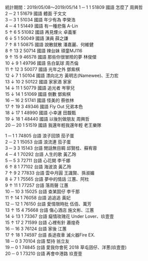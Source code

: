 統計期間：2019/05/08～2019/05/14
1 	─ 	1 	1 	51809 	國語 	怎麼了 	周興哲 		
2 	─ 	2 	1 	51679 	國語 	體面 	于文文 		
3 	─ 	3 	1 	51034 	國語 	年少有為 	李榮浩 		
4 	─ 	4 	1 	51449 	國語 	有一種悲傷 	A-Lin 		
5 	↑ 	6 	5 	51082 	國語 	再見煙火 	卓義峯 		
6 	↓ 	5 	1 	50049 	國語 	演員 	薛之謙 		
7 	↑ 	8 	1 	50875 	國語 	說散就散 	潘嘉麗、何維健 		
8 	↑ 	13 	2 	50714 	國語 	辣台妹 	頑童MJ116 		
9 	↑ 	15 	9 	46578 	國語 	那些你很冒險的夢 	林俊傑 		
10 	↓ 	9 	1 	49796 	國語 	告白氣球 	周杰倫 		
11 	↑ 	12 	3 	50077 	國語 	光年之外 	鄧紫棋 		
12 	↓ 	7 	1 	50104 	國語 	漂向北方 	黃明志(Namewee)、王力宏 		
13 	↓ 	10 	2 	50122 	國語 	家家酒 	家家 		
14 	↓ 	11 	1 	50779 	國語 	追光者 	岑寧兒 		
15 	↓ 	14 	1 	51069 	國語 	倒數 	鄧紫棋 		
16 	─ 	16 	2 	51741 	國語 	怪美的 	蔡依林 		
17 	↑ 	19 	3 	49346 	國語 	Fly Out 	兄弟本色 		
18 	↓ 	17 	1 	48990 	國語 	小幸運 	田馥甄 		
19 	↓ 	18 	1 	48440 	國語 	以後別做朋友 	周興哲 		
20 	─ 	20 	1 	51519 	國語 	我還年輕我還年輕 	老王樂隊

1 	─ 	1 	1 	74805 	台語 	浪子回頭 	茄子蛋 		
2 	─ 	2 	1 	15053 	台語 	浪流連 	茄子蛋 		
3 	─ 	3 	3 	15143 	台語 	閒話無目睭 	邱賢桂、蘇宥蓉 		
4 	─ 	4 	1 	70292 	台語 	人生的歌 	黃乙玲 		
5 	─ 	5 	3 	72711 	台語 	心花開 	李千娜 		
6 	↑ 	8 	1 	77102 	台語 	海波浪 	黃乙玲 		
7 	↑ 	9 	2 	77833 	台語 	雲中月圓 	王識賢、孫淑媚 		
8 	↓ 	7 	1 	75565 	台語 	夢中的情話 	江蕙、阿杜 		
9 	↑ 	11 	1 	77257 	台語 	落雨聲 	江蕙 		
10 	─ 	10 	3 	15025 	台語 	查某囡仔 	李千那 		
11 	↑ 	14 	1 	76058 	台語 	追追追 	黃妃 		
12 	─ 	12 	1 	76150 	台語 	愛情限時批 	伍佰、萬芳 		
13 	↑ 	15 	4 	75668 	台語 	傷心酒店 	施文彬、江蕙 		
14 	↓ 	13 	1 	73367 	台語 	癡情玫瑰花 	Under Lover、玖壹壹 		
15 	↑ 	17 	2 	71599 	台語 	心裡有針 	蕭煌奇 		
16 	─ 	16 	3 	76124 	台語 	家後 	江蕙 		
17 	↑ 	18 	1 	74597 	台語 	長途夜車 	滅火器Fire EX. 		
18 	─ 	0 	3 	70104 	台語 	堅持 	翁立友 		
19 	─ 	0 	1 	74845 	台語 	愛我你會死 2018 	草屯囝仔、洋蔥(玖壹壹) 		
20 	─ 	0 	1 	73210 	台語 	再會中港路 	玖壹壹